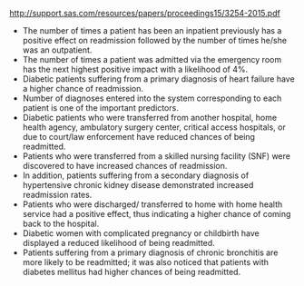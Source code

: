 http://support.sas.com/resources/papers/proceedings15/3254-2015.pdf

- The number of times a patient has been an inpatient previously has a positive effect on readmission followed by the number of times he/she was an outpatient.
- The number of times a patient was admitted via the emergency room has the next highest positive impact with a likelihood of 4%.
- Diabetic patients suffering from a primary diagnosis of heart failure have a higher chance of readmission.
- Number of diagnoses entered into the system corresponding to each patient is one of the important predictors.
- Diabetic patients who were transferred from another hospital, home health agency, ambulatory surgery center, critical access hospitals, or due to court/law enforcement have reduced chances of being readmitted.
- Patients who were transferred from a skilled nursing facility (SNF) were discovered to have increased chances of readmission.
- In addition, patients suffering from a secondary diagnosis of hypertensive chronic kidney disease demonstrated increased readmission rates.
- Patients who were discharged/ transferred to home with home health service had a positive effect, thus indicating a higher chance of coming back to the hospital.
- Diabetic women with complicated pregnancy or childbirth have displayed a reduced likelihood of being readmitted.
- Patients suffering from a primary diagnosis of chronic bronchitis are more likely to be readmitted; it was also noticed that patients with diabetes mellitus had higher chances of being readmitted.
